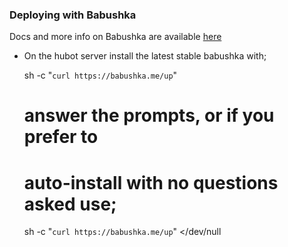 ### Deploying with Babushka

Docs and more info on Babushka are available [here](http://babushka.me)

* On the hubot server install the latest stable babushka with;

    sh -c "`curl https://babushka.me/up`"
    # answer the prompts, or if you prefer to
    # auto-install with no questions asked use;
    sh -c "`curl https://babushka.me/up`" </dev/null
